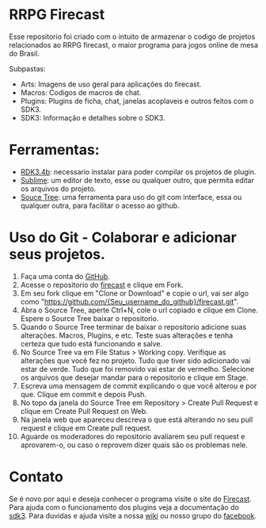 # RRPG Firecast
Esse repositorio foi criado com o intuito de armazenar o codigo de projetos relacionados ao RRPG firecast, o maior programa para jogos online de mesa do Brasil. 

Subpastas:
- Arts: Imagens de uso geral para aplicações do firecast. 
- Macros: Codigos de macros de chat. 
- Plugins: Plugins de ficha, chat, janelas acoplaveis e outros feitos com o SDK3.
- SDK3: Informação e detalhes sobre o SDK3.

# Ferramentas:
- [RDK3.4b](http://www.firecast.com.br/RDK3.4b.exe): necessario instalar para poder compilar os projetos de plugin. 
- [Sublime](https://www.sublimetext.com/3): um editor de texto, esse ou qualquer outro, que permita editar os arquivos do projeto. 
- [Souce Tree](https://www.sourcetreeapp.com/): uma ferramenta para uso do git com interface, essa ou qualquer outra, para facilitar o acesso ao github. 

# Uso do Git - Colaborar e adicionar seus projetos. 
1. Faça uma conta do [GitHub](https://github.com/join?source=login).
2. Acesse o repositorio do [firecast](https://github.com/rrpgfirecast/firecast) e clique em Fork. 
3. Em seu fork clique em "Clone or Download" e copie o url, vai ser algo como "https://github.com/{Seu_username_do_github}/firecast.git".
4. Abra o Source Tree, aperte Ctrl+N, cole o url copiado e clique em Clone. Espere o Source Tree baixar o repositorio. 
5. Quando o Source Tree terminar de baixar o repositorio adicione suas alterações. Macros, Plugins, e etc. Teste suas alterações e tenha certeza que tudo está funcionando e salve. 
6. No Source Tree va em File Status > Working copy. Verifique as alterações que você fez no projeto. Tudo que tiver sido adicionado vai estar de verde. Tudo que foi removido vai estar de vermelho. Selecione os arquivos que desejar mandar para o repositorio e clique em Stage. 
7. Escreva uma mensagem de commit explicando o que você alterou e por que. Clique em commit e depois Push. 
8. No topo da janela do Source Tree em Repository > Create Pull Request e clique em Create Pull Request on Web.
9. Na janela web que apareceu descreva o que está alterando no seu pull request e clique em Create pull request. 
10. Aguarde os moderadores do repositorio avaliarem seu pull request e aprovarem-o, ou caso o reprovem dizer quais são os problemas nele. 

# Contato
Se é novo por aqui e deseja conhecer o programa visite o site do [Firecast](http://rrpg.com.br). 
Para ajuda com o funcionamento dos plugins veja a documentação do [sdk3](http://www.rrpg.com.br/sdk3/RRPG%20SDK%203.html?Introducao.html). 
Para duvidas e ajuda visite a nossa [wiki](http://wiki.rrpg.com.br) ou nosso grupo do [facebook](https://www.facebook.com/groups/460782814000421/).
